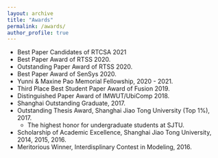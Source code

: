 ```yaml
---
layout: archive
title: "Awards"
permalink: /awards/
author_profile: true
---
```


* Best Paper Candidates of RTCSA 2021
* Best Paper Award of RTSS 2020.
* Outstanding Paper Award of RTSS 2020.
* Best Paper Award of SenSys 2020.
* Yunni & Maxine Pao Memorial Fellowship, 2020 - 2021.
* Third Place Best Student Paper Award of Fusion 2019.
* Distinguished Paper Award of IMWUT/UbiComp 2018.
* Shanghai Outstanding Graduate, 2017.
* Outstanding Thesis Award, Shanghai Jiao Tong University (Top 1%), 2017.
   * The highest honor for undergraduate students at SJTU.
* Scholarship of Academic Excellence, Shanghai Jiao Tong University, 2014, 2015, 2016.
* Meritorious Winner, Interdisplinary Contest in Modeling, 2016.

